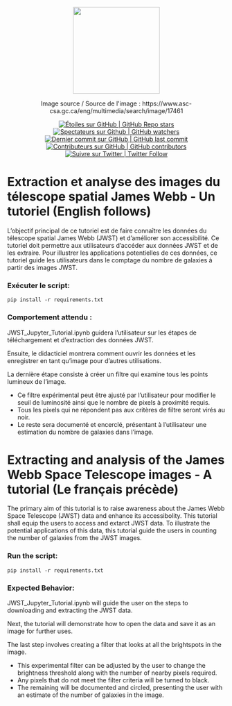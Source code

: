 
<p align="center">
 <img src="https://www.asc-csa.gc.ca/images/recherche/tiles/16f69078-962d-443c-874c-e4003fe173c8.jpg" height="200">
</p>
<p align="center">Image source / Source de l'image : https://www.asc-csa.gc.ca/eng/multimedia/search/image/17461</p>

<p align="center">
 <a href="#stars">
  <img alt="Étoiles sur GitHub | GitHub Repo stars" src="https://img.shields.io/github/stars/asc-csa/James-Webb-Space-Telescope-Tutorial">
 </a>
 <a href="#watchers">
  <img alt="Spectateurs sur Github | GitHub watchers" src="https://img.shields.io/github/watchers/asc-csa/James-Webb-Space-Telescope-Tutorial">
 </a>
 <a href="https://github.com/asc-csa/James-Webb-Space-Telescope-Tutorial/commits/main">
  <img alt="Dernier commit sur GitHub | GitHub last commit" src="https://img.shields.io/github/last-commit/asc-csa/James-Webb-Space-Telescope-Tutorial">
 </a>
 <a href="https://github.com/asc-csa/James-Webb-Space-Telescope-Tutorial/graphs/contributors">
  <img alt="Contributeurs sur GitHub | GitHub contributors" src="https://img.shields.io/github/contributors/asc-csa/James-Webb-Space-Telescope-Tutorial">
 </a>
 <a href="https://twitter.com/intent/follow?screen_name=csa_asc">
  <img alt="Suivre sur Twitter | Twitter Follow" src="https://img.shields.io/twitter/follow/csa_asc?style=social">
 </a>
</p>

# Extraction et analyse des images du télescope spatial James Webb - Un tutoriel (English follows)
L’objectif principal de ce tutoriel est de faire connaître les données du télescope spatial James Webb (JWST) et d’améliorer son accessibilité. Ce tutoriel doit permettre aux utilisateurs d’accéder aux données JWST et de les extraire. Pour illustrer les applications potentielles de ces données, ce tutoriel guide les utilisateurs dans le comptage du nombre de galaxies à partir des images JWST. 
### Exécuter le script: 
``` pip install -r requirements.txt ```
### Comportement attendu :
JWST_Jupyter_Tutorial.ipynb guidera l’utilisateur sur les étapes de téléchargement et d’extraction des données JWST.

Ensuite, le didacticiel montrera comment ouvrir les données et les enregistrer en tant qu’image pour d’autres utilisations.

La dernière étape consiste à créer un filtre qui examine tous les points lumineux de l’image.
 - Ce filtre expérimental peut être ajusté par l’utilisateur pour modifier le seuil de luminosité ainsi que le nombre de pixels à proximité requis.
 - Tous les pixels qui ne répondent pas aux critères de filtre seront virés au noir.
 - Le reste sera documenté et encerclé, présentant à l’utilisateur une estimation du nombre de galaxies dans l’image.


# Extracting and analysis of the James Webb Space Telescope images - A tutorial (Le français précède)
The primary aim of this tutorial is to raise awareness about the James Webb Space Telescope (JWST) data and enhance its accessibolity. This tutorial shall equip the users to access and extarct JWST data. To illustrate the potential applications of this data, this tutorial guide the users in counting the number of galaxies from the JWST images. 


### Run the script:
``` pip install -r requirements.txt ```


 
### Expected Behavior: 
JWST_Jupyter_Tutorial.ipynb will guide the user on the steps to downloading and extracting the JWST data.

Next, the tutorial will demonstrate how to open the data and save it as an image for further uses.




The last step involves creating a filter that looks at all the brightspots in the image. 
- This experimental filter can be adjusted by the user to change the brightness threshold along with the number of nearby pixels required. 
- Any pixels that do not meet the filter criteria will be turned to black.
- The remaining will be documented and circled, presenting the user with an estimate of the number of galaxies in the image.
  



